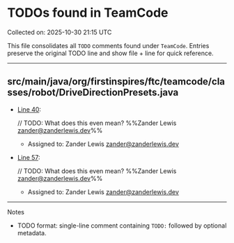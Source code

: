 # TODOs found in TeamCode

Collected on: 2025-10-30 21:15 UTC

This file consolidates all `TODO` comments found under `TeamCode`.
Entries preserve the original TODO line and show file + line for quick reference.

---


## src/main/java/org/firstinspires/ftc/teamcode/classes/robot/DriveDirectionPresets.java

- [Line 40](TeamCode/src/main/java/org/firstinspires/ftc/teamcode/classes/robot/DriveDirectionPresets.java#L40):

    // TODO: What does this even mean? %%Zander Lewis <zander@zanderlewis.dev>%%

    - Assigned to: Zander Lewis <zander@zanderlewis.dev>

- [Line 57](TeamCode/src/main/java/org/firstinspires/ftc/teamcode/classes/robot/DriveDirectionPresets.java#L57):

    // TODO: What does this even mean? %%Zander Lewis <zander@zanderlewis.dev>%%

    - Assigned to: Zander Lewis <zander@zanderlewis.dev>



---

Notes
- TODO format: single-line comment containing `TODO:` followed by optional metadata.
